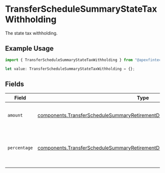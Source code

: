 # TransferScheduleSummaryStateTaxWithholding

The state tax withholding.

## Example Usage

```typescript
import { TransferScheduleSummaryStateTaxWithholding } from "@apexfintechsolutions/ascend-sdk/models/components";

let value: TransferScheduleSummaryStateTaxWithholding = {};
```

## Fields

| Field                                                                                                                                                                                  | Type                                                                                                                                                                                   | Required                                                                                                                                                                               | Description                                                                                                                                                                            | Example                                                                                                                                                                                |
| -------------------------------------------------------------------------------------------------------------------------------------------------------------------------------------- | -------------------------------------------------------------------------------------------------------------------------------------------------------------------------------------- | -------------------------------------------------------------------------------------------------------------------------------------------------------------------------------------- | -------------------------------------------------------------------------------------------------------------------------------------------------------------------------------------- | -------------------------------------------------------------------------------------------------------------------------------------------------------------------------------------- |
| `amount`                                                                                                                                                                               | [components.TransferScheduleSummaryRetirementDistributionStateTaxWithholdingAmount](../../models/components/transferschedulesummaryretirementdistributionstatetaxwithholdingamount.md) | :heavy_minus_sign:                                                                                                                                                                     | Fixed USD amount to withhold for taxes.                                                                                                                                                | {<br/>"value": "1.23"<br/>}                                                                                                                                                            |
| `percentage`                                                                                                                                                                           | [components.TransferScheduleSummaryRetirementDistributionPercentage](../../models/components/transferschedulesummaryretirementdistributionpercentage.md)                               | :heavy_minus_sign:                                                                                                                                                                     | Percentage of total disbursement amount to withhold for taxes.                                                                                                                         | {<br/>"value": "11.25"<br/>}                                                                                                                                                           |
